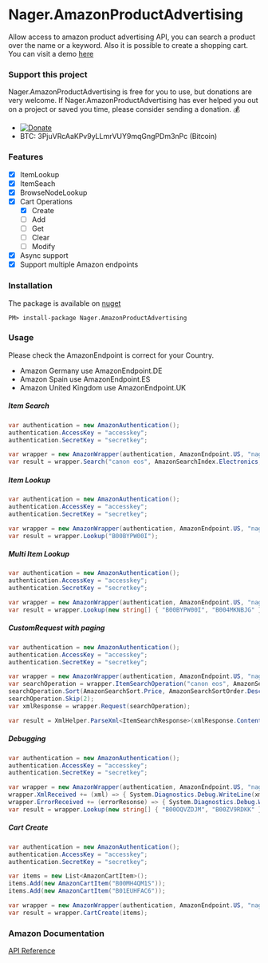 # Nager.AmazonProductAdvertising
Allow access to amazon product advertising API, you can search a product over the name or a keyword. Also it is possible to create a shopping cart. You can visit a demo [here](http://nagershop.azurewebsites.net)

### Support this project
Nager.AmazonProductAdvertising is free for you to use, but donations are very welcome. If Nager.AmazonProductAdvertising has ever helped you out on a project or saved you time, please consider sending a donation. :moneybag:

- [![Donate](https://img.shields.io/badge/Donate-PayPal-green.svg)](https://www.paypal.me/nagerat/25)
- BTC: 3PjuVRcAaKPv9yLLmrVUY9mqGngPDm3nPc (Bitcoin)

### Features
- [x] ItemLookup
- [x] ItemSeach
- [x] BrowseNodeLookup
- [x] Cart Operations
  - [x] Create
  - [ ] Add
  - [ ] Get
  - [ ] Clear
  - [ ] Modify
- [x] Async support
- [x] Support multiple Amazon endpoints

### Installation
The package is available on [nuget](https://www.nuget.org/packages/Nager.AmazonProductAdvertising)
```
PM> install-package Nager.AmazonProductAdvertising
```

### Usage

Please check the AmazonEndpoint is correct for your Country.
- Amazon Germany use AmazonEndpoint.DE
- Amazon Spain use AmazonEndpoint.ES
- Amazon United Kingdom use AmazonEndpoint.UK

##### Item Search
```cs
var authentication = new AmazonAuthentication();
authentication.AccessKey = "accesskey";
authentication.SecretKey = "secretkey";

var wrapper = new AmazonWrapper(authentication, AmazonEndpoint.US, "nager-20");
var result = wrapper.Search("canon eos", AmazonSearchIndex.Electronics, AmazonResponseGroup.Large);
```

##### Item Lookup
```cs
var authentication = new AmazonAuthentication();
authentication.AccessKey = "accesskey";
authentication.SecretKey = "secretkey";

var wrapper = new AmazonWrapper(authentication, AmazonEndpoint.US, "nager-20");
var result = wrapper.Lookup("B00BYPW00I");
```

##### Multi Item Lookup
```cs
var authentication = new AmazonAuthentication();
authentication.AccessKey = "accesskey";
authentication.SecretKey = "secretkey";

var wrapper = new AmazonWrapper(authentication, AmazonEndpoint.US, "nager-20");
var result = wrapper.Lookup(new string[] { "B00BYPW00I", "B004MKNBJG" });
```

##### CustomRequest with paging
```cs
var authentication = new AmazonAuthentication();
authentication.AccessKey = "accesskey";
authentication.SecretKey = "secretkey";

var wrapper = new AmazonWrapper(authentication, AmazonEndpoint.US, "nager-20");
var searchOperation = wrapper.ItemSearchOperation("canon eos", AmazonSearchIndex.Electronics);
searchOperation.Sort(AmazonSearchSort.Price, AmazonSearchSortOrder.Descending);
searchOperation.Skip(2);
var xmlResponse = wrapper.Request(searchOperation);

var result = XmlHelper.ParseXml<ItemSearchResponse>(xmlResponse.Content);
```

##### Debugging
```cs
var authentication = new AmazonAuthentication();
authentication.AccessKey = "accesskey";
authentication.SecretKey = "secretkey";

var wrapper = new AmazonWrapper(authentication, AmazonEndpoint.US, "nager-20");
wrapper.XmlReceived += (xml) => { System.Diagnostics.Debug.WriteLine(xml); };
wrapper.ErrorReceived += (errorResonse) => { System.Diagnostics.Debug.WriteLine(errorResonse.Error.Message); };
var result = wrapper.Lookup(new string[] { "B00OQVZDJM", "B00ZV9RDKK" });
```

##### Cart Create
```cs
var authentication = new AmazonAuthentication();
authentication.AccessKey = "accesskey";
authentication.SecretKey = "secretkey";

var items = new List<AmazonCartItem>();
items.Add(new AmazonCartItem("B00MH4QM1S"));
items.Add(new AmazonCartItem("B01EUHFAC6"));

var wrapper = new AmazonWrapper(authentication, AmazonEndpoint.US, "nager-20");
var result = wrapper.CartCreate(items);
```

### Amazon Documentation
[API Reference](http://docs.aws.amazon.com/AWSECommerceService/latest/DG/CHAP_ApiReference.html)
